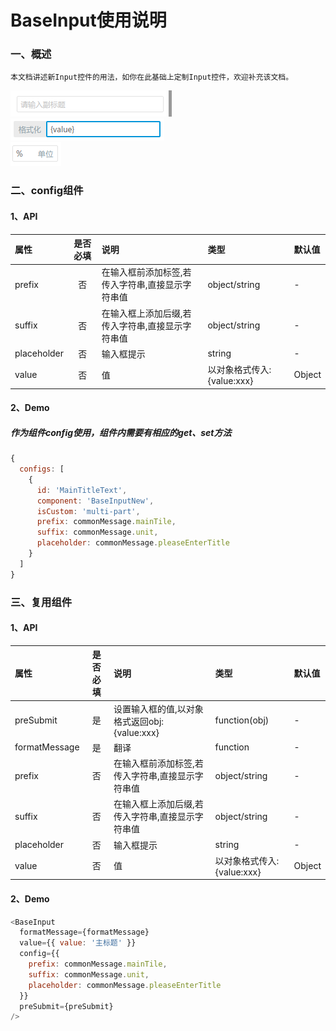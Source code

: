 # BaseInput使用说明

### 一、概述

    本文档讲述新Input控件的用法，如你在此基础上定制Input控件，欢迎补充该文档。

![BaseInput_1](./images/1.png 'BaseInput_1')
<br/>
![BaseInput_2](./images/2.png 'BaseInput_2')
<br/>
![BaseInput_3](./images/3.png 'BaseInput_3')

### 二、config组件

#### 1、API

属性|是否必填|说明|类型|默认值
:--|:--:|:--|:--|:--
prefix|否|在输入框前添加标签,若传入字符串,直接显示字符串值|object/string|-
suffix|否|在输入框上添加后缀,若传入字符串,直接显示字符串值|object/string|-
placeholder|否|输入框提示|string|-
value|否|值|以对象格式传入:{value:xxx}|Object|-

#### 2、Demo

##### 作为组件config使用，组件内需要有相应的get、set方法

```javascript
{
  configs: [
    {
      id: 'MainTitleText',
      component: 'BaseInputNew',
      isCustom: 'multi-part',
      prefix: commonMessage.mainTile,
      suffix: commonMessage.unit,
      placeholder: commonMessage.pleaseEnterTitle
    }
  ]
}
```

### 三、复用组件

#### 1、API

属性|是否必填|说明|类型|默认值
:--|:--:|:--|:--|:--
preSubmit|是|设置输入框的值,以对象格式返回obj:{value:xxx}|function(obj)|-
formatMessage|是|翻译|function|-
prefix|否|在输入框前添加标签,若传入字符串,直接显示字符串值|object/string|-
suffix|否|在输入框上添加后缀,若传入字符串,直接显示字符串值|object/string|-
placeholder|否|输入框提示|string|-
value|否|值|以对象格式传入:{value:xxx}|Object|-

#### 2、Demo

```javascript
<BaseInput
  formatMessage={formatMessage}
  value={{ value: '主标题' }}
  config={{
    prefix: commonMessage.mainTile,
    suffix: commonMessage.unit,
    placeholder: commonMessage.pleaseEnterTitle
  }}
  preSubmit={preSubmit}
/>
```